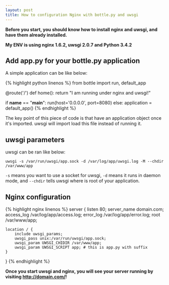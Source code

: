 ```yaml
---
layout: post
title: How to configuration Nginx with bottle.py and uwsgi
---
```

**Before you start, you should know how to install nginx and uwsgi, and have them already installed.**

**My ENV is using nginx 1.6.2, uwsgi 2.0.7 and Python 3.4.2**

## Add app.py for your bottle.py application

A simple application can be like below:

{% highlight python linenos %}
from bottle import run, default_app

@route('/')
def home():
    return "I am running under nginx and uwsgi!"

if __name__ == "__main__":
    run(host='0.0.0.0', port=8080)
else:
    application = default_app()
{% endhighlight %}

The key point of this piece of code is that have an application object once it's imported. uwsgi will import load this file instead of running it.

## uwsgi parameters

uwsgi can be ran like below:

`uwsgi -s /var/run/uwsgi/app.sock -d /var/log/app/uwsgi.log -M --chdir /var/www/app`

`-s` means you want to use a socket for uwsgi, `-d` means it runs in daemon mode, and `--chdir` tells uwsgi where is root of your application.

## Nginx configuration

{% highlight nginx linenos %}
server {
    listen 80;
    server_name domain.com;
    access_log /var/log/app/access.log;
    error_log /var/log/app/error.log;
    root /var/www/app;

    location / {
        include uwsgi_params;
        uwsgi_pass unix:/var/run/uwsgi/app.sock;
        uwsgi_param UWSGI_CHIDIR /var/www/app;
        uwsgi_param UWSGI_SCRIPT app; # this is app.py with suffix
    }
}
{% endhighlight %}

**Once you start uwsgi and nginx, you will see your server running by visiting http://domain.com/!**